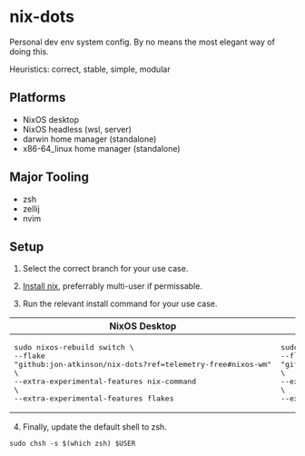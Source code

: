 # nix-dots

Personal dev env system config. By no means the most elegant way of doing this.

Heuristics: correct, stable, simple, modular

## Platforms

- NixOS desktop
- NixOS headless (wsl, server)
- darwin home manager (standalone)
- x86-64_linux home manager (standalone)

## Major Tooling

- zsh
- zellij
- nvim

## Setup

1. Select the correct branch for your use case.

2. [Install nix](https://nixos.org/download/), preferrably multi-user if permissable.

3. Run the relevant install command for your use case.

| NixOS Desktop                                                                                                                                                                                            | NixOS Headless                                                                                                                                                                                            | Darwin Home Manager                                                                                                                                                                                         | x86-64_linux Home Manager                                                                                                                                                                                                   |
| -------------------------------------------------------------------------------------------------------------------------------------------------------------------------------------------------------- | --------------------------------------------------------------------------------------------------------------------------------------------------------------------------------------------------------- | ----------------------------------------------------------------------------------------------------------------------------------------------------------------------------------------------------------- | --------------------------------------------------------------------------------------------------------------------------------------------------------------------------------------------------------------------------- |
| <pre>sudo nixos-rebuild switch \\<br>--flake "github:jon-atkinson/nix-dots?ref=telemetry-free#nixos-wm" \\<br>--extra-experimental-features nix-command \\<br>--extra-experimental-features flakes</pre> | <pre>sudo nixos-rebuild switch \\<br>--flake "github:jon-atkinson/nix-dots?ref=telemetry-free#nixos-wsl" \\<br>--extra-experimental-features nix-command \\<br>--extra-experimental-features flakes</pre> | <pre>nix run "github:jon-atkinson/nix-dots?ref=telemetry-free#homeConfigurations.darwin.activationPackage" \\<br>--extra-experimental-features nix-command \\<br>--extra-experimental-features flakes</pre> | <pre>nix run "github:jon-atkinson/nix-dots?ref=telemetry-free#homeConfigurations.linux-generic-headless.activationPackage" \\<br>--extra-experimental-features nix-command \\<br>--extra-experimental-features flakes</pre> |

4. Finally, update the default shell to zsh.

```
sudo chsh -s $(which zsh) $USER
```
